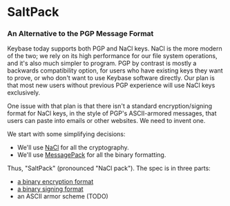 # SaltPack
### An Alternative to the PGP Message Format

Keybase today supports both PGP and NaCl keys. NaCl is the more modern of the
two; we rely on its high performance for our file system operations, and it's
also much simpler to program. PGP by contrast is mostly a backwards
compatibility option, for users who have existing keys they want to prove, or
who don't want to use Keybase software directly. Our plan is that most new
users without previous PGP experience will use NaCl keys exclusively.

One issue with that plan is that there isn't a standard encryption/signing
format for NaCl keys, in the style of PGP's ASCII-armored messages, that users
can paste into emails or other websites. We need to invent one.

We start with some simplifying decisions:

- We'll use [NaCl](http://nacl.cr.yp.to/) for all the cryptography.
- We'll use [MessagePack](http://msgpack.org/index.html) for all the binary
  formatting.

Thus, "SaltPack" (pronounced "NaCl pack"). The spec is in three parts:

- [a binary encryption format](saltpack_encryption.md)
- [a binary signing format](saltpack_signing.md)
- an ASCII armor scheme (TODO)

